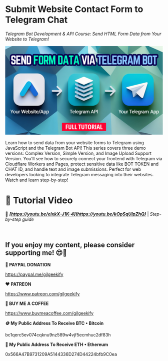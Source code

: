 # Submit Website Contact Form to Telegram Chat

_Telegram Bot Development & API Course: Send HTML Form Data from Your Website to Telegram!_

![YouTube Thumbnail](images/YouTube-Thumbnail.png "How to Send Website Form Data to Telegram - YouTube Thumbnail")

Learn how to send data from your website forms to Telegram using JavaScript and the Telegram Bot API! This series covers three demo versions: Complex Version, Simple Version, and Image Upload Support Version. You'll see how to securely connect your frontend with Telegram via Cloudflare Workers and Pages, protect sensitive data like BOT TOKEN and CHAT ID, and handle text and image submissions. Perfect for web developers looking to integrate Telegram messaging into their websites. Watch and learn step-by-step!

# 🎥 Tutorial Video
🔗 ***[https://youtu.be/eIxkX-J1K-4](https://youtu.be/kOpSqUIpZhQ)*** | *Step-by-step guide*

 

## If you enjoy my content, please consider supporting me! 😍🙏

**💙 PAYPAL DONATION**

https://paypal.me/gilgeekify

**❤️ PATREON**

https://www.patreon.com/gilgeekify

**💛 BUY ME A COFFEE**

https://www.buymeacoffee.com/gilgeekify

**🪙 My Public Address To Receive BTC • Bitcoin**

bc1qerc5ev074cqknu9nz589w4vjf5ecmhuc2df83h

**🥈 My Public Address To Receive ETH • Ethereum**

0x566A47B9731209A5144336D274D44224bfb9C0ea
